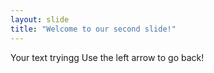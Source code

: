 ```yaml
---
layout: slide
title: "Welcome to our second slide!"
---
```

Your text tryingg
Use the left arrow to go back!
